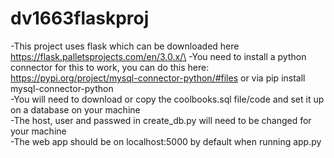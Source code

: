 ﻿# dv1663flaskproj
-This project uses flask which can be downloaded here https://flask.palletsprojects.com/en/3.0.x/\
-You need to install a python connector for this to work, you can do this here: https://pypi.org/project/mysql-connector-python/#files or via pip install mysql-connector-python\
-You will need to download or copy the coolbooks.sql file/code and set it up on a database on your machine\
-The host, user and passwed in create_db.py will need to be changed for your machine\
-The web app should be on localhost:5000 by default when running app.py
